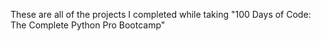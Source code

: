 These are all of the projects I completed while taking "100 Days of Code: The Complete Python Pro Bootcamp"

